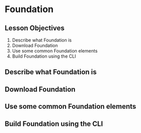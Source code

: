 # Foundation

## Lesson Objectives

1. Describe what Foundation is
1. Download Foundation
1. Use some common Foundation elements
1. Build Foundation using the CLI


## Describe what Foundation is
## Download Foundation
## Use some common Foundation elements
## Build Foundation using the CLI
